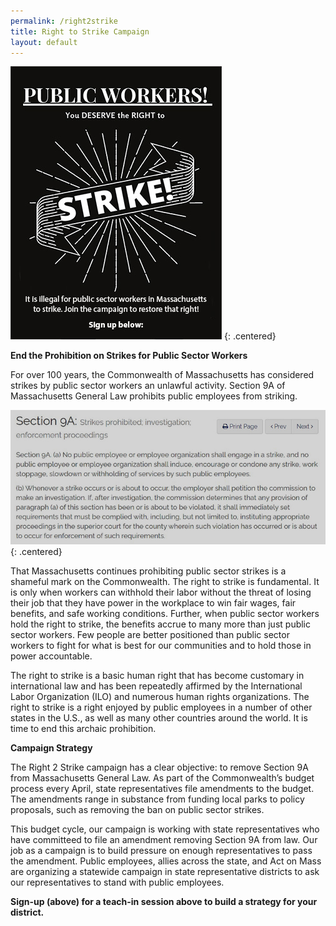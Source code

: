 ```yaml
---
permalink: /right2strike
title: Right to Strike Campaign
layout: default
---
```

![Right to Strike Image](/img/right-to-strike_website.jpg)
{: .centered}

<script charset="utf-8" type="text/javascript" src="//js.hsforms.net/forms/shell.js"></script>

<script>
  hbspt.forms.create({
	region: "na1",
	portalId: "6201350",
	formId: "4cc0ca22-fecd-4e1d-8ab1-44d902ba3e4b"
});
</script>

**End the Prohibition on Strikes for Public Sector Workers**

For over 100 years, the Commonwealth of Massachusetts has considered strikes by public sector workers an unlawful activity. Section 9A of Massachusetts General Law prohibits public employees from striking. 

![Section 9A](/img/section-9a-a-_small_small_small.jpg)
{: .centered}

That Massachusetts continues prohibiting public sector strikes is a shameful mark on the Commonwealth. The right to strike is fundamental. It is only when workers can withhold their labor without the threat of losing their job that they have power in the workplace to win fair wages, fair benefits, and safe working conditions. Further, when public sector workers hold the right to strike, the benefits accrue to many more than just public sector workers. Few people are better positioned than public sector workers to fight for what is best for our communities and to hold those in power accountable. 

The right to strike is a basic human right that has become customary in international law and has been repeatedly affirmed by the International Labor Organization (ILO) and numerous human rights organizations. The right to strike is a right enjoyed by public employees in a number of other states in the U.S., as well as many other countries around the world. It is time to end this archaic prohibition.


**Campaign Strategy**

The Right 2 Strike campaign has a clear objective: to remove Section 9A from Massachusetts General Law. As part of the Commonwealth’s budget process every April, state representatives file amendments to the budget. The amendments range in substance from funding local parks to policy proposals, such as removing the ban on public sector strikes.

This budget cycle, our campaign is working with state representatives who have committeed to file an amendment removing Section 9A from law. Our job as a campaign is to build pressure on enough representatives to pass the amendment. Public employees, allies across the state, and Act on Mass are organizing a statewide campaign in state representative districts to ask our representatives to stand with public employees. 

**Sign-up (above) for a teach-in session above to build a strategy for your district.**
